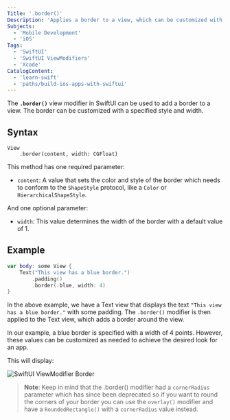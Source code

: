 ```yaml
---
Title: '.border()'
Description: 'Applies a border to a view, which can be customized with a specified style and width.'
Subjects:
  - 'Mobile Development'
  - 'iOS'
Tags:
  - 'SwiftUI'
  - 'SwiftUI ViewModifiers'
  - 'Xcode'
CatalogContent:
  - 'learn-swift'
  - 'paths/build-ios-apps-with-swiftui'
---
```


The **`.border()`** view modifier in SwiftUI can be used to add a border to a view. The border can be customized with a specified style and width.

## Syntax

```pseudo
View
    .border(content, width: CGFloat)
```

This method has one required parameter:

- `content`: A value that sets the color and style of the border which needs to conform to the `ShapeStyle` protocol, like a `Color` or `HierarchicalShapeStyle`.

And one optional parameter:

- `width`: This value determines the width of the border with a default value of 1.

## Example

```swift
var body: some View {
    Text("This view has a blue border.")
        .padding()
        .border(.blue, width: 4)
}
```

In the above example, we have a Text view that displays the text `"This view has a blue border."` with some padding. The `.border()` modifier is then applied to the Text view, which adds a border around the view.

In our example, a blue border is specified with a width of 4 points. However, these values can be customized as needed to achieve the desired look for an app.

This will display:

![SwiftUI ViewModifier Border](https://raw.githubusercontent.com/Codecademy/docs/main/media/swiftui-viewmodifier-border.png)

> **Note**: Keep in mind that the .border() modifier had a `cornerRadius` parameter which has since been deprecated so if you want to round the corners of your border you can use the `overlay()` modifier and have a `RoundedRectangle()` with a `cornerRadius` value instead.
